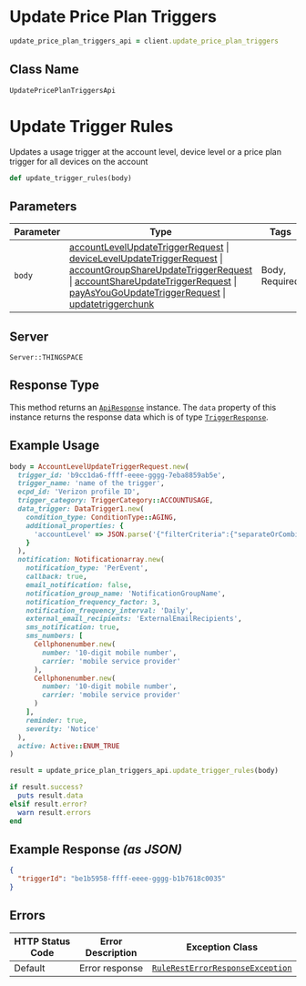 # Update Price Plan Triggers

```ruby
update_price_plan_triggers_api = client.update_price_plan_triggers
```

## Class Name

`UpdatePricePlanTriggersApi`


# Update Trigger Rules

Updates a usage trigger at the account level, device level or a price plan trigger for all devices on the account

```ruby
def update_trigger_rules(body)
```

## Parameters

| Parameter | Type | Tags | Description |
|  --- | --- | --- | --- |
| `body` | [accountLevelUpdateTriggerRequest](../../doc/models/account-level-update-trigger-request.md) \| [deviceLevelUpdateTriggerRequest](../../doc/models/device-level-update-trigger-request.md) \| [accountGroupShareUpdateTriggerRequest](../../doc/models/account-group-share-update-trigger-request.md) \| [accountShareUpdateTriggerRequest](../../doc/models/account-share-update-trigger-request.md) \| [payAsYouGoUpdateTriggerRequest](../../doc/models/pay-as-you-go-update-trigger-request.md) \| [updatetriggerchunk](../../doc/models/updatetriggerchunk.md) | Body, Required | This is a container for any-of cases. |

## Server

`Server::THINGSPACE`

## Response Type

This method returns an [`ApiResponse`](../../doc/api-response.md) instance. The `data` property of this instance returns the response data which is of type [`TriggerResponse`](../../doc/models/trigger-response.md).

## Example Usage

```ruby
body = AccountLevelUpdateTriggerRequest.new(
  trigger_id: 'b9cc1da6-ffff-eeee-gggg-7eba8859ab5e',
  trigger_name: 'name of the trigger',
  ecpd_id: 'Verizon profile ID',
  trigger_category: TriggerCategory::ACCOUNTUSAGE,
  data_trigger: DataTrigger1.new(
    condition_type: ConditionType::AGING,
    additional_properties: {
      'accountLevel' => JSON.parse('{"filterCriteria":{"separateOrCombined":"Separate","accountNames":{"accountNameList":["0000123456-00001"]}},"condition":{"comparator":"gt","threshold":100,"thresholdUnit":"KB","cycleType":"Daily"},"action":{"suspend":true,"suspendDetails":{"suspendFromAccounts":["0000123456-00001"],"suspendDuration":"90","suspendOption":"withBilling","threshold":50,"thresholdUnit":"KB"}}}')
    }
  ),
  notification: Notificationarray.new(
    notification_type: 'PerEvent',
    callback: true,
    email_notification: false,
    notification_group_name: 'NotificationGroupName',
    notification_frequency_factor: 3,
    notification_frequency_interval: 'Daily',
    external_email_recipients: 'ExternalEmailRecipients',
    sms_notification: true,
    sms_numbers: [
      Cellphonenumber.new(
        number: '10-digit mobile number',
        carrier: 'mobile service provider'
      ),
      Cellphonenumber.new(
        number: '10-digit mobile number',
        carrier: 'mobile service provider'
      )
    ],
    reminder: true,
    severity: 'Notice'
  ),
  active: Active::ENUM_TRUE
)

result = update_price_plan_triggers_api.update_trigger_rules(body)

if result.success?
  puts result.data
elsif result.error?
  warn result.errors
end
```

## Example Response *(as JSON)*

```json
{
  "triggerId": "be1b5958-ffff-eeee-gggg-b1b7618c0035"
}
```

## Errors

| HTTP Status Code | Error Description | Exception Class |
|  --- | --- | --- |
| Default | Error response | [`RuleRestErrorResponseException`](../../doc/models/rule-rest-error-response-exception.md) |

